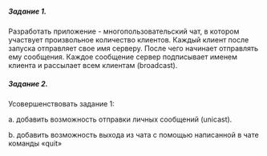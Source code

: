 ##### Задание 1. 
Разработать приложение - многопользовательский чат, в котором участвует произвольное количество клиентов. Каждый клиент после запуска отправляет свое имя серверу. После чего начинает отправлять ему сообщения. Каждое сообщение сервер подписывает именем клиента и рассылает всем клиентам (broadcast).

##### Задание 2.  
Усовершенствовать задание 1:

a.      добавить возможность отправки личных сообщений (unicast).

b.      добавить возможность выхода из чата с помощью написанной в чате команды «quit»